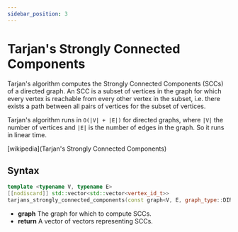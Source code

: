```yaml
---
sidebar_position: 3
---
```


# Tarjan's Strongly Connected Components

Tarjan's algorithm computes the Strongly Connected Components (SCCs) of a directed graph. An SCC is a subset of vertices in the graph for which every vertex is reachable from every other vertex in the subset, i.e. there exists a path between all pairs of vertices for the subset of vertices.

Tarjan's algorithm runs in `O(|V| + |E|)` for directed graphs, where `|V|` the number of vertices and `|E|` is the number of edges in the graph. So it runs in linear time.

[wikipedia](Tarjan's Strongly Connected Components)

## Syntax

```cpp
template <typename V, typename E>
[[nodiscard]] std::vector<std::vector<vertex_id_t>> 
tarjans_strongly_connected_components(const graph<V, E, graph_type::DIRECTED>& graph);
```

- **graph** The graph for which to compute SCCs.
- **return** A vector of vectors representing SCCs.